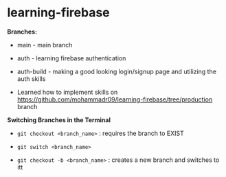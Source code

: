 # learning-firebase

**Branches:**
* main - main branch
* auth - learning firebase authentication
* auth-build - making a good looking login/signup page and utilizing the auth skills

* Learned how to implement skills on https://github.com/mohammadr09/learning-firebase/tree/production branch

**Switching Branches in the Terminal**
* `git checkout <branch_name>` : requires the branch to EXIST
* `git switch <branch_name>`

* `git checkout -b <branch_name>` : creates a new branch and switches to itt
